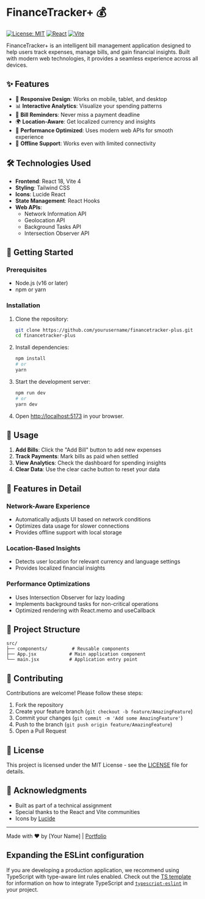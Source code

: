 # FinanceTracker+ 💰

[![License: MIT](https://img.shields.io/badge/License-MIT-yellow.svg)](https://opensource.org/licenses/MIT)
[![React](https://img.shields.io/badge/React-18.2.0-61DAFB?logo=react)](https://reactjs.org/)
[![Vite](https://img.shields.io/badge/Vite-4.4.0-646CFF?logo=vite)](https://vitejs.dev/)

FinanceTracker+ is an intelligent bill management application designed to help users track expenses, manage bills, and gain financial insights. Built with modern web technologies, it provides a seamless experience across all devices.

## ✨ Features

- 📱 **Responsive Design**: Works on mobile, tablet, and desktop
- 📊 **Interactive Analytics**: Visualize your spending patterns
- 🔔 **Bill Reminders**: Never miss a payment deadline
- 🌍 **Location-Aware**: Get localized currency and insights
- 🚀 **Performance Optimized**: Uses modern web APIs for smooth experience
- 📱 **Offline Support**: Works even with limited connectivity

## 🛠️ Technologies Used

- **Frontend**: React 18, Vite 4
- **Styling**: Tailwind CSS
- **Icons**: Lucide React
- **State Management**: React Hooks
- **Web APIs**:
  - Network Information API
  - Geolocation API
  - Background Tasks API
  - Intersection Observer API

## 🚀 Getting Started

### Prerequisites

- Node.js (v16 or later)
- npm or yarn

### Installation

1. Clone the repository:
   ```bash
   git clone https://github.com/yourusername/financetracker-plus.git
   cd financetracker-plus
   ```

2. Install dependencies:
   ```bash
   npm install
   # or
   yarn
   ```

3. Start the development server:
   ```bash
   npm run dev
   # or
   yarn dev
   ```

4. Open [http://localhost:5173](http://localhost:5173) in your browser.

## 📱 Usage

1. **Add Bills**: Click the "Add Bill" button to add new expenses
2. **Track Payments**: Mark bills as paid when settled
3. **View Analytics**: Check the dashboard for spending insights
4. **Clear Data**: Use the clear cache button to reset your data

## 🌟 Features in Detail

### Network-Aware Experience
- Automatically adjusts UI based on network conditions
- Optimizes data usage for slower connections
- Provides offline support with local storage

### Location-Based Insights
- Detects user location for relevant currency and language settings
- Provides localized financial insights

### Performance Optimizations
- Uses Intersection Observer for lazy loading
- Implements background tasks for non-critical operations
- Optimized rendering with React.memo and useCallback

## 📝 Project Structure

```
src/
├── components/         # Reusable components
├── App.jsx            # Main application component
└── main.jsx           # Application entry point
```

## 🤝 Contributing

Contributions are welcome! Please follow these steps:

1. Fork the repository
2. Create your feature branch (`git checkout -b feature/AmazingFeature`)
3. Commit your changes (`git commit -m 'Add some AmazingFeature'`)
4. Push to the branch (`git push origin feature/AmazingFeature`)
5. Open a Pull Request

## 📄 License

This project is licensed under the MIT License - see the [LICENSE](LICENSE) file for details.

## 🙏 Acknowledgments

- Built as part of a technical assignment
- Special thanks to the React and Vite communities
- Icons by [Lucide](https://lucide.dev/)

---

Made with ❤️ by [Your Name] | [Portfolio](https://yourportfolio.com)

## Expanding the ESLint configuration

If you are developing a production application, we recommend using TypeScript with type-aware lint rules enabled. Check out the [TS template](https://github.com/vitejs/vite/tree/main/packages/create-vite/template-react-ts) for information on how to integrate TypeScript and [`typescript-eslint`](https://typescript-eslint.io) in your project.
